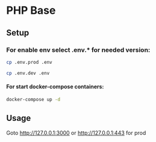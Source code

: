 # PHP Base

## Setup

### For enable env select .env.* for needed version:

```bash example
cp .env.prod .env
```

```bash example
cp .env.dev .env
```

#### For start docker-compose containers:

```bash
docker-compose up -d
```

## Usage


Goto http://127.0.0.1:3000 or http://127.0.0.1:443 for prod


